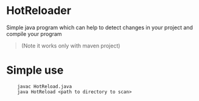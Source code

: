 # HotReloader
Simple java program which can help to detect changes in your project and compile your program 
> (Note it works only with maven project)
# Simple use
```
    javac HotReload.java
    java HotReload <path to directory to scan>
``` 
